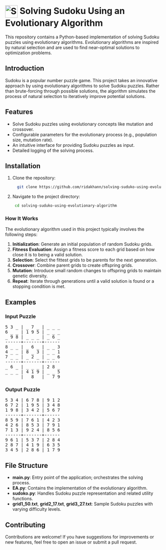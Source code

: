 <h1>
  <img src="https://upload.wikimedia.org/wikipedia/commons/e/e0/Sudoku_Puzzle_by_L2G-20050714_standardized_layout.svg" 
       alt="Sudoku Logo" 
       style="height: 40px; vertical-align: middle">
  Solving Sudoku Using an Evolutionary Algorithm
</h1>

This repository contains a Python-based implementation of solving Sudoku puzzles using evolutionary algorithms. Evolutionary algorithms are inspired by natural selection and are used to find near-optimal solutions to optimization problems.

## Introduction

Sudoku is a popular number puzzle game. This project takes an innovative approach by using evolutionary algorithms to solve Sudoku puzzles. Rather than brute-forcing through possible solutions, the algorithm simulates the process of natural selection to iteratively improve potential solutions.

## Features

- Solve Sudoku puzzles using evolutionary concepts like mutation and crossover.
- Configurable parameters for the evolutionary process (e.g., population size, mutation rate).
- An intuitive interface for providing Sudoku puzzles as input.
- Detailed logging of the solving process.

## Installation

1. Clone the repository:
   ```bash
     git clone https://github.com/ridakhann/solving-suduko-using-evolutionary-algorithm.git
2. Navigate to the project directory:
   ```bash
    cd solving-suduko-using-evolutionary-algorithm
### How It Works

The evolutionary algorithm used in this project typically involves the following steps:

1. **Initialization**: Generate an initial population of random Sudoku grids.
2. **Fitness Evaluation**: Assign a fitness score to each grid based on how close it is to being a valid solution.
3. **Selection**: Select the fittest grids to be parents for the next generation.
4. **Crossover**: Combine parent grids to create offspring grids.
5. **Mutation**: Introduce small random changes to offspring grids to maintain genetic diversity.
6. **Repeat**: Iterate through generations until a valid solution is found or a stopping condition is met.

<h2>Examples</h2>

<h3>Input Puzzle</h3>
<pre>
5 3 _ | _ 7 _ | _ _ _ 
6 _ _ | 1 9 5 | _ _ _ 
_ 9 8 | _ _ _ | _ 6 _ 
------+-------+------
8 _ _ | _ 6 _ | _ _ 3 
4 _ _ | 8 _ 3 | _ _ 1 
7 _ _ | _ 2 _ | _ _ 6 
------+-------+------
_ 6 _ | _ _ _ | 2 8 _ 
_ _ _ | 4 1 9 | _ _ 5 
_ _ _ | _ 8 _ | _ 7 9 
</pre>

<h3>Output Puzzle</h3>
<pre>
5 3 4 | 6 7 8 | 9 1 2 
6 7 2 | 1 9 5 | 3 4 8 
1 9 8 | 3 4 2 | 5 6 7 
------+-------+------
8 5 9 | 7 6 1 | 4 2 3 
4 2 6 | 8 5 3 | 7 9 1 
7 1 3 | 9 2 4 | 8 5 6 
------+-------+------
9 6 1 | 5 3 7 | 2 8 4 
2 8 7 | 4 1 9 | 6 3 5 
3 4 5 | 2 8 6 | 1 7 9 
</pre>

<h2>File Structure</h2>
<ul>
  <li><strong>main.py</strong>: Entry point of the application; orchestrates the solving process.</li>
  <li><strong>EA.py</strong>: Contains the implementation of the evolutionary algorithm.</li>
  <li><strong>sudoko.py</strong>: Handles Sudoku puzzle representation and related utility functions.</li>
  <li><strong>grid1_50.txt</strong>, <strong>grid2_17.txt</strong>, <strong>grid3_27.txt</strong>: Sample Sudoku puzzles with varying difficulty levels.</li>
</ul>

<h2>Contributing</h2>
<p>Contributions are welcome! If you have suggestions for improvements or new features, feel free to open an issue or submit a pull request.</p>
